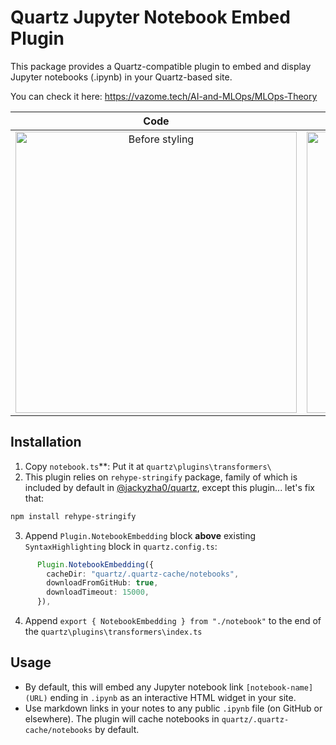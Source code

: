 # Quartz Jupyter Notebook Embed Plugin

This package provides a Quartz-compatible plugin to embed and display Jupyter notebooks (.ipynb) in your Quartz-based site.

You can check it here: https://vazome.tech/AI-and-MLOps/MLOps-Theory

| Code | Images |
| :---: | :---: |
| <img src="https://github.com/user-attachments/assets/f63fae48-74ba-4a35-b239-ce70d5034fcf" alt="Before styling" width="450"> | <img src="https://github.com/user-attachments/assets/acd9049a-4e0e-4f0f-ac02-88197de545db" alt="After styling" width="450"> |

## Installation

1. Copy `notebook.ts`**: Put it at `quartz\plugins\transformers\`
2. This plugin relies on `rehype-stringify` package, family of which is included by default in [@jackyzha0/quartz](https://github.com/jackyzha0/quartz), except this plugin... let's fix that:
```bash
npm install rehype-stringify
```
3. Append `Plugin.NotebookEmbedding` block **above** existing `SyntaxHighlighting` block in `quartz.config.ts`:
```typescript
      Plugin.NotebookEmbedding({
        cacheDir: "quartz/.quartz-cache/notebooks",
        downloadFromGitHub: true,
        downloadTimeout: 15000,
      }),
```
4. Append `export { NotebookEmbedding } from "./notebook"` to the end of the `quartz\plugins\transformers\index.ts`

##  Usage
- By default, this will embed any Jupyter notebook link `[notebook-name](URL)` ending in `.ipynb` as an interactive HTML widget in your site.
- Use markdown links in your notes to any public `.ipynb` file (on GitHub or elsewhere). The plugin will cache notebooks in `quartz/.quartz-cache/notebooks` by default.






























